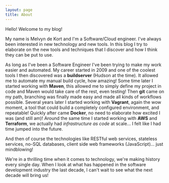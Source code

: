 ```yaml
---
layout: page
title: About
---
```


Hello! Welcome to my blog!

My name is Melvyn de Kort and I'm a Software/Cloud engineer.
I've always been interested in new technology and new tools. In this blog I try to elaborate on the new tools and techniques that I discover and how I think they can be put to use.

As long as I've been a Software Engineer I've been trying to make my work easier and automated.
My career started in 2009 and one of the coolest tools I then discovered was a **buildserver** (Hudson at the time). It allowed me to automate my manual build cycle, how amazing! Some time later I started working with **Maven**, this allowed me to simply define my project in code and Maven would take care of the rest, even testing! Then **git** came on my path, branching was finally made easy and made all kinds of workflows possible. Several years later I started working with **Vagrant**, again the wow moment, a tool that could build a completely configured environment, and repeatable! Quickly after came **Docker**, no need to elaborate how excited I was (and still am)! Around the same time I started working with **AWS** and **Terraform**, we actually had _infrastructure as code_ at scale... I felt like I had time jumped into the future.

And then of course the technologies like RESTful web services, stateless services, no-SQL databases, client side web frameworks (JavaScript)... just mindblowing!

We're in a thrilling time when it comes to technology, we're making history every single day. When I look at what has happened in the software development industry the last decade, I can't wait to see what the next decade will bring us!
